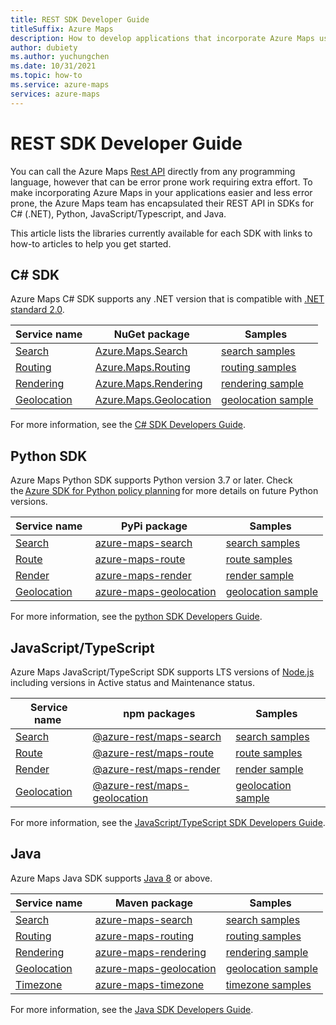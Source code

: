 ```yaml
---
title: REST SDK Developer Guide
titleSuffix: Azure Maps
description: How to develop applications that incorporate Azure Maps using the various SDK Developer how-to articles.
author: dubiety
ms.author: yuchungchen 
ms.date: 10/31/2021
ms.topic: how-to
ms.service: azure-maps
services: azure-maps
---
```


# REST SDK Developer Guide

You can call the Azure Maps [Rest API] directly from any programming language, however that can be error prone work requiring extra effort. To make incorporating Azure Maps in your applications easier and less error prone, the Azure Maps team has encapsulated their REST API in SDKs for C# (.NET), Python, JavaScript/Typescript, and Java.

This article lists the libraries currently available for each SDK with links to how-to articles to help you get started.

## C# SDK

Azure Maps C# SDK supports any .NET version that is compatible with [.NET standard 2.0].

| Service name  | NuGet package           |  Samples     |
|---------------|-------------------------|--------------|
| [Search][C# search readme] | [Azure.Maps.Search][C# search package] | [search samples][C# search sample] |
| [Routing][C# routing readme] | [Azure.Maps.Routing][C# routing package] | [routing samples][C# routing sample] |
| [Rendering][C# rendering readme]| [Azure.Maps.Rendering][C# rendering package]|[rendering sample][C# rendering sample] |
| [Geolocation][C# geolocation readme]|[Azure.Maps.Geolocation][C# geolocation package]|[geolocation sample][C# geolocation sample] |

For more information, see the [C# SDK Developers Guide].

## Python SDK

Azure Maps Python SDK supports Python version 3.7 or later. Check the [Azure SDK for Python policy planning] for more details on future Python versions.

| Service name  | PyPi package            |  Samples     |
|---------------|-------------------------|--------------|
| [Search][py search readme] | [azure-maps-search][py search package] | [search samples][py search sample] |
| [Route][py route readme] | [azure-maps-route][py route package] |  [route samples][py route sample] |
| [Render][py render readme]| [azure-maps-render][py render package]|[render sample][py render sample] |
| [Geolocation][py geolocation readme]|[azure-maps-geolocation][py geolocation package]|[geolocation sample][py geolocation sample] |

For more information, see the [python SDK Developers Guide].

## JavaScript/TypeScript

Azure Maps JavaScript/TypeScript SDK supports LTS versions of [Node.js][Node.js] including versions in Active status and Maintenance status.

| Service name  | npm packages            |  Samples     |
|---------------|-------------------------|--------------|
| [Search][js search readme] | [@azure-rest/maps-search][js search package] | [search samples][js search sample] |
| [Route][js route readme] | [@azure-rest/maps-route][js route package] | [route samples][js route sample] |
| [Render][js render readme] | [@azure-rest/maps-render][js render package]|[render sample][js render sample] |
| [Geolocation][js geolocation readme]|[@azure-rest/maps-geolocation][js geolocation package]|[geolocation sample][js geolocation sample] |

For more information, see the [JavaScript/TypeScript SDK Developers Guide].

## Java

Azure Maps Java SDK supports [Java 8][Java 8] or above.

| Service name  | Maven package           |  Samples     |
|---------------|-------------------------|--------------|
| [Search][java search readme] | [azure-maps-search][java search package] | [search samples][java search sample] |
| [Routing][java routing readme] | [azure-maps-routing][java routing package] | [routing samples][java routing sample] |
| [Rendering][java rendering readme]| [azure-maps-rendering][java rendering package]|[rendering sample][java rendering sample] |
| [Geolocation][java geolocation readme]|[azure-maps-geolocation][java geolocation package]|[geolocation sample][java geolocation sample] |
| [Timezone][java timezone readme] | [azure-maps-timezone][java timezone package] | [timezone samples][java timezone sample] |

For more information, see the [Java SDK Developers Guide].

[Rest API]: /rest/api/maps/
[.NET standard 2.0]: https://dotnet.microsoft.com/platform/dotnet-standard#versions

<!--  C# SDK Developers Guide  --->
[C# SDK Developers Guide]: how-to-dev-guide-csharp-sdk.md
[C# search package]: https://www.nuget.org/packages/Azure.Maps.Search
[C# search readme]: https://github.com/Azure/azure-sdk-for-net/blob/main/sdk/maps/Azure.Maps.Search/README.md
[C# search sample]: https://github.com/Azure/azure-sdk-for-net/tree/main/sdk/maps/Azure.Maps.Search/samples
[C# routing package]: https://www.nuget.org/packages/Azure.Maps.Routing
[C# routing readme]: https://github.com/Azure/azure-sdk-for-net/blob/main/sdk/maps/Azure.Maps.Routing/README.md
[C# routing sample]: https://github.com/Azure/azure-sdk-for-net/tree/main/sdk/maps/Azure.Maps.Routing/samples
[C# rendering package]: https://www.nuget.org/packages/Azure.Maps.Rendering
[C# rendering readme]: https://github.com/Azure/azure-sdk-for-net/blob/main/sdk/maps/Azure.Maps.Rendering/README.md
[C# rendering sample]: https://github.com/Azure/azure-sdk-for-net/tree/main/sdk/maps/Azure.Maps.Rendering/samples
[C# geolocation package]: https://www.nuget.org/packages/Azure.Maps.geolocation
[C# geolocation readme]: https://github.com/Azure/azure-sdk-for-net/blob/main/sdk/maps/Azure.Maps.Geolocation/README.md
[C# geolocation sample]: https://github.com/Azure/azure-sdk-for-net/tree/main/sdk/maps/Azure.Maps.Geolocation/samples

<!--  Python SDK Developers Guide  --->
[python SDK Developers Guide]: how-to-dev-guide-py-sdk.md
[Azure SDK for Python policy planning]: https://github.com/Azure/azure-sdk-for-python/wiki/Azure-SDKs-Python-version-support-policy
[py search package]: https://pypi.org/project/azure-maps-search
[py search readme]: https://github.com/Azure/azure-sdk-for-python/blob/main/sdk/maps/azure-maps-search/README.md
[py search sample]: https://github.com/Azure/azure-sdk-for-python/tree/main/sdk/maps/azure-maps-search/samples
[py route package]: https://pypi.org/project/azure-maps-route
[py route readme]: https://github.com/Azure/azure-sdk-for-python/blob/main/sdk/maps/azure-maps-route/README.md
[py route sample]: https://github.com/Azure/azure-sdk-for-python/tree/main/sdk/maps/azure-maps-route/samples
[py render package]: https://pypi.org/project/azure-maps-render
[py render readme]: https://github.com/Azure/azure-sdk-for-python/blob/main/sdk/maps/azure-maps-render/README.md
[py render sample]: https://github.com/Azure/azure-sdk-for-python/tree/main/sdk/maps/azure-maps-render/samples
[py geolocation package]: https://pypi.org/project/azure-maps-geolocation
[py geolocation readme]: https://github.com/Azure/azure-sdk-for-python/blob/main/sdk/maps/azure-maps-geolocation/README.md
[py geolocation sample]: https://github.com/Azure/azure-sdk-for-python/tree/main/sdk/maps/azure-maps-geolocation/samples

<!--  JavaScript/TypeScript SDK Developers Guide  --->
[Node.js]: https://nodejs.org/en/download/
[JavaScript/TypeScript SDK Developers Guide]: how-to-dev-guide-js-sdk.md
[js search readme]: https://github.com/Azure/azure-sdk-for-js/blob/main/sdk/maps/maps-search-rest/README.md
[js search package]: https://www.npmjs.com/package/@azure-rest/maps-search
[js search sample]: https://github.com/Azure/azure-sdk-for-js/tree/main/sdk/maps/maps-search-rest/samples/v1-beta/javascript

[js route readme]: https://github.com/Azure/azure-sdk-for-js/blob/main/sdk/maps/maps-route-rest/README.md
[js route package]: https://www.npmjs.com/package/@azure-rest/maps-route
[js route sample]: https://github.com/Azure/azure-sdk-for-js/tree/main/sdk/maps/maps-route-rest/samples/v1-beta

[js render readme]: https://github.com/Azure/azure-sdk-for-js/blob/main/sdk/maps/maps-render-rest/README.md
[js render package]: https://www.npmjs.com/package/@azure-rest/maps-render
[js render sample]: https://github.com/Azure/azure-sdk-for-js/tree/main/sdk/maps/maps-render-rest/samples/v1-beta

[js Geolocation readme]: https://github.com/Azure/azure-sdk-for-js/blob/main/sdk/maps/maps-geolocation-rest/README.md
[js Geolocation package]: https://www.npmjs.com/package/@azure-rest/maps-geolocation
[js Geolocation sample]: https://github.com/Azure/azure-sdk-for-js/tree/main/sdk/maps/maps-geolocation-rest/samples/v1-beta

<!--  Java SDK Developers Guide  --->
[Java 8]: https://www.java.com/en/download/java8_update.jsp
[Java SDK Developers Guide]: how-to-dev-guide-java-sdk.md
[java search package]: https://repo1.maven.org/maven2/com/azure/azure-maps-search
[java search readme]: https://github.com/Azure/azure-sdk-for-java/blob/main/sdk/maps/azure-maps-search/README.md
[java search sample]: https://github.com/Azure/azure-sdk-for-java/tree/main/sdk/maps/azure-maps-search/src/samples/java/com/azure/maps/search/samples
[java routing package]: https://repo1.maven.org/maven2/com/azure/azure-maps-route
[java routing readme]: https://github.com/Azure/azure-sdk-for-java/blob/main/sdk/maps/azure-maps-route/README.md
[java routing sample]: https://github.com/Azure/azure-sdk-for-java/tree/main/sdk/maps/azure-maps-route/src/samples/java/com/azure/maps/route/samples
[java rendering package]: https://repo1.maven.org/maven2/com/azure/azure-maps-render
[java rendering readme]: https://github.com/Azure/azure-sdk-for-java/blob/main/sdk/maps/azure-maps-render/README.md
[java rendering sample]: https://github.com/Azure/azure-sdk-for-java/tree/main/sdk/maps/azure-maps-render/src/samples/java/com/azure/maps/render/samples
[java geolocation package]: https://repo1.maven.org/maven2/com/azure/azure-maps-geolocation
[java geolocation readme]: https://github.com/Azure/azure-sdk-for-java/blob/main/sdk/maps/azure-maps-geolocation/README.md
[java geolocation sample]: https://github.com/Azure/azure-sdk-for-java/tree/main/sdk/maps/azure-maps-geolocation/src/samples/java/com/azure/maps/geolocation/samples
[java timezone package]: https://repo1.maven.org/maven2/com/azure/azure-maps-timezone
[java timezone readme]: https://github.com/Azure/azure-sdk-for-java/blob/main/sdk/maps/azure-maps-timezone/README.md
[java timezone sample]: https://github.com/Azure/azure-sdk-for-java/tree/main/sdk/maps/azure-maps-timezone/src/samples/java/com/azure/maps/timezone/samples
